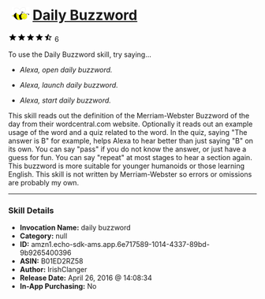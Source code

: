 # &nbsp;<img src="skill_icon" alt="Daily Buzzword icon" width="36"> [Daily Buzzword](http://alexa.amazon.com/#skills/amzn1.echo-sdk-ams.app.6e717589-1014-4337-89bd-9b9265400396)
![4.6 stars](../../images/ic_star_black_18dp_1x.png)![4.6 stars](../../images/ic_star_black_18dp_1x.png)![4.6 stars](../../images/ic_star_black_18dp_1x.png)![4.6 stars](../../images/ic_star_black_18dp_1x.png)![4.6 stars](../../images/ic_star_half_black_18dp_1x.png) 6

To use the Daily Buzzword skill, try saying...

* *Alexa, open daily buzzword.*

* *Alexa, launch daily buzzword.*

* *Alexa, start daily buzzword.*

This skill reads out the definition of the Merriam-Webster Buzzword of the day from their wordcentral.com website. Optionally it reads out an example usage of the word and a quiz related to the word.
In the quiz, saying "The answer is B" for example, helps Alexa to hear better than just saying "B" on its own. You can say "pass" if you do not know the answer, or just have a guess for fun.
You can say "repeat" at most stages to hear a section again.
This buzzword is more suitable for younger humanoids or those learning English.
This skill is not written by Merriam-Webster so errors or omissions are probably my own.

***

### Skill Details

* **Invocation Name:** daily buzzword
* **Category:** null
* **ID:** amzn1.echo-sdk-ams.app.6e717589-1014-4337-89bd-9b9265400396
* **ASIN:** B01ED2RZ58
* **Author:** IrishClanger
* **Release Date:** April 26, 2016 @ 14:08:34
* **In-App Purchasing:** No
